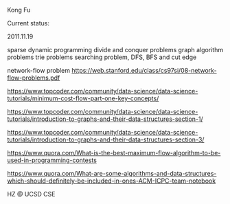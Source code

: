 
Kong Fu 


Current status: 

2011.11.19

sparse dynamic programming 
divide and conquer problems 
graph algorithm problems
trie problems
searching problem, DFS, BFS and cut edge

network-flow problem https://web.stanford.edu/class/cs97si/08-network-flow-problems.pdf

https://www.topcoder.com/community/data-science/data-science-tutorials/minimum-cost-flow-part-one-key-concepts/
 
https://www.topcoder.com/community/data-science/data-science-tutorials/introduction-to-graphs-and-their-data-structures-section-1/

https://www.topcoder.com/community/data-science/data-science-tutorials/introduction-to-graphs-and-their-data-structures-section-3/

https://www.quora.com/What-is-the-best-maximum-flow-algorithm-to-be-used-in-programming-contests 

https://www.quora.com/What-are-some-algorithms-and-data-structures-which-should-definitely-be-included-in-ones-ACM-ICPC-team-notebook


HZ @ UCSD CSE 


